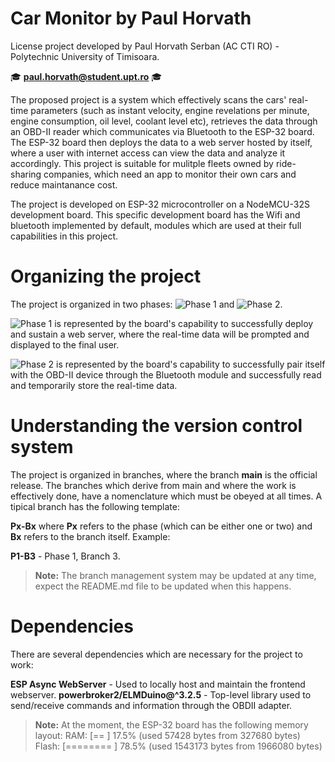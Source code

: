 # Car Monitor by Paul Horvath

License project developed by Paul Horvath Serban (AC CTI RO) - Polytechnic University of Timisoara.

🎓 **paul.horvath@student.upt.ro** 🎓

The proposed project is a system which effectively scans the cars' real-time parameters (such as instant velocity, engine revelations per minute, engine consumption, oil level, coolant level etc), retrieves the data through an OBD-II reader which communicates via Bluetooth to the ESP-32 board. The ESP-32 board then deploys the data to a web server hosted by itself, where a user with internet access can view the data and analyze it accordingly. This project is suitable for mulitple fleets owned by ride-sharing companies, which need an app to monitor their own cars and reduce maintanance cost.

The project is developed on ESP-32 microcontroller on a NodeMCU-32S development board. This specific development board has the Wifi and bluetooth implemented by default, modules which are used at their full capabilities in this project.

# Organizing the project

The project is organized in two phases: ![Phase 1](https://img.shields.io/badge/Phase-1-blue) and ![Phase 2](https://img.shields.io/badge/Phase-2-green).

![Phase 1](https://img.shields.io/badge/Phase-1-blue) is represented by the board's capability to successfully deploy and sustain a web server, where the real-time data will be prompted and displayed to the final user.

![Phase 2](https://img.shields.io/badge/Phase-2-green) is represented by the board's capability to successfully pair itself with the OBD-II device through the Bluetooth module and successfully read and temporarily store the real-time data.

# Understanding the version control system

The project is organized in branches, where the branch **main** is the official release. The branches which derive from main and where the work is effectively done, have a nomenclature which must be obeyed at all times. A tipical branch has the following template:

**Px-Bx** where **Px** refers to the phase (which can be either one or two) and **Bx** refers to the branch itself. Example:

**P1-B3** - Phase 1, Branch 3.

> **Note:** The branch management system may be updated at any time, expect the README.md file to be updated when this happens.

# Dependencies

There are several dependencies which are necessary for the project to work:

**ESP Async WebServer**          - Used to locally host and maintain the frontend webserver.
**powerbroker2/ELMDuino@^3.2.5** - Top-level library used to send/receive commands and information through the OBDII adapter.

> **Note:** At the moment, the ESP-32 board has the following memory layout:
> RAM:   [==       ] 17.5% (used 57428 bytes from 327680 bytes)
> Flash: [======== ] 78.5% (used 1543173 bytes from 1966080 bytes)

